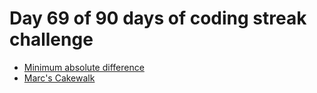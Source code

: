 # Day 69 of 90 days of coding streak challenge

* [ Minimum absolute difference](https://www.hackerrank.com/challenges/minimum-absolute-difference-in-an-array)
* [ Marc's Cakewalk ](https://www.hackerrank.com/challenges/marcs-cakewalk)

